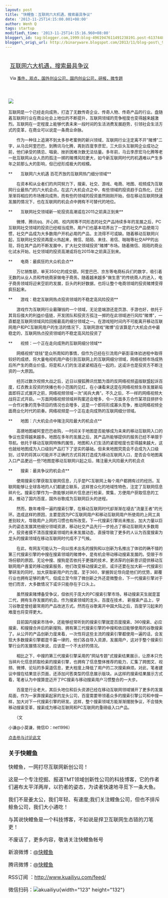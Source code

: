 ```yaml
--- 
layout: post 
title: "快鲤鱼：互联网六大机遇，搜索最具争议" 
date: '2013-11-25T14:15:00.001+08:00' 
author: Wenh Q
tags: startup
modified\_time: '2013-11-25T14:15:16.960+08:00' 
blogger\_id: tag:blogger.com,1999:blog-4961947611491238191.post-6137448574837223408
blogger\_orig\_url: http://binaryware.blogspot.com/2013/11/blog-post\_9462.html
---
```

<div style="margin: 10px; padding: 5px;">

<div style="font-size: 18px;">

[互联网六大机遇，搜索最具争议](http://www.kuailiyu.com/article/6126.html)

</div>

<div style="font-size: 13px;">

Via
[事件，观点，国外创业公司，国内创业公司，研报，微专题](http://www.kuailiyu.com/)

</div>

</div>

<div style="font-size: 13px; padding: 15px 0 10px 10px;">

![](http://www.kuailiyu.com/uploadfile/2013/1119/20131119015736567.jpg)　　

互联网是一个已经走向成熟，打造了无数传奇企业、传奇人物、传奇产品的行业。盘随着互联网行业在商业社会上地位的不断提升，互联网领域的竞争程度也变得越来越激烈。互联网在一定程度上能够代表未来一段时间的生活消费发展趋势，引领社会生活方式的变革，在商业可以说是一条商业命脉。

　　作为一种往上追溯不到太多参考案例的新兴领域，互联网行业注定离不开"赌博"二字，从马云阿里巴巴，到腾讯马化腾，再到百度李彦宏，三大巨头互联网企业成功之前，他们承受的猜忌、唱衰、挫折困难次数无法估量。多年前，马云李彦宏马化腾等老一批互联网从业人员的孤注一掷的赌博风险更大，如今新互联网时代的机遇难以产生多年之前那么大的影响，但已经形成极大的规模。

**　　互联网六大机遇 百花齐放的互联网热门细分领域**

　　在资本和从业者们的共同努力下，搜索、社交、游戏、电商、地图、视频成为互联网行业最热门的六大机会点。在这六大机会点之中，有些领域的投资趋于白热化，已经渐渐将相应的市场推向成熟，而有些的领域的投资虽然刚刚开始，但在移动互联网快速发展的情况下，也在互联网的机会点中拥有不可替代的地位。

**　　互联网社交领域新一轮投资高潮或在2015之前真正到来**

　　微博、腾讯qq、开心网、校内网等不同形态的社交产品持续多年的发展之后，PC互联网社交领域的投资已经相当成熟，用户们也基本培养出了一定的社交产品使用习惯，社交产品成为大多数用户开机必用的产品，主流得不可或缺。随着移动互联网兴起，互联网社交投资再度火热起来，微信、陌陌、来往、易信、啪啪等社交APP的出现，将在其产品的不断发展中，扩大社交领域投资"赌博"市场。随着微信、陌陌的商业化试水开始，社交领域的投资高潮或将在2015年之前真正到来。

**　　电商：最疯狂的大众机会点**

　　万亿销售额，单天350亿的成交额。阿里巴巴、京东等电商标兵们的数字，吸引着无数的从业人员和传统商家做电子商务。随着越来越多"做生意"的传统商人的进入，电子商务领域将迎来空前的发展，巨头的利好数据，也将让整个电商领域的投资赌博变得疯狂起来。

**　　游戏：稳定互联网热点投资领域的不稳定高风险投资**

　　游戏作为互联网行业最赚钱的一个领域，无论是端游还是页游、手游也好，依托于其背后强大的利益价值链，开发团队和投资方孤注一掷的在此领域进行风险"赌博"，一直都是互联网领域风险回报最高的细分领域之一。在游戏短时间内不可能离开移动互联网用户和PC互联网用户的生活的情况下，互联网游戏"赌博"应该算是六大机会点中最稳定的，互联网热点投资领域的不稳定高风险投资了

**　　视频：一个正在走向成熟的互联网细分领域**

　　网络视频"烧钱"是众所周知的事情，但作为已经在引流用户新影音体验进程中取得较好的成绩，将大量电视机用户吸引到互联网上的互联网细分领域，网络视频市场成熟后所产生的商业价值，将是和人们的生活紧紧相连在一起的，这或许也是投资方不断注资的一大原因。

　　经历过数次视频大战之后，近日以搜狐腾讯优酷为首的反网络视频盗版联盟起诉百度，红衣教主投资的快播也有小范围的见红，在小谦看来这是在网络视频生存发展新局面即将正式展开之前，网络视频领域一次"阅兵大典"。不久之后，不一样的网络视频大战将正式开启。一方面网络视频领域并购案还会增多，令一方面多方合作某项目排挤令一合作对象的竞争项目的情况也会增多，这是一个即将形成寡头竞争，推动网络视频全面商业化时代的前奏。网络视频是一个正在走向成熟的互联网细分领域。

**　　地图：六大机会点中赌注风险最大的机会点**

　　高德地图被阿里巴巴收购，一时间关于地图是否能够成为未来的移动互联网入口的争议也变得越来越多。地图在多年的发展之后，其产品所能够提供的服务已经不单限于导航。依托于移动互联网特殊的属性，地图和人们生活的紧密程度也变得越来越大，这也就给地图成为入口级别产品打下了坚实的基础。但未来地图究竟会不会成为入口级别，过早的将其以可能并不正确的方式将其打造成为移动互联网入口，是否会令地图离入口产品更远一些?地图是移动互联网兴起之后，赌注最大风险最大的机会点

**　　搜索：最具争议的机会点**

　　使用搜索引擎获取互联网信息，几乎是PC互联网上每个用户都拥有过的经历。互联网能够让全球各地的人们都建立联系，这样普众化的地域性特色，注定了互联网信息碎片化。搜索引擎作为一款能够对碎片信息进行检索，聚集，方便用户获取信息的工具，推动了国内百度，国外谷歌成为互联网巨头的进程。

　　然而，数年难得一遍的搜索引擎，在移动互联网时代却渐渐在褪去"流量王者"的光环。造成这样的原因，主要是因为PC互联网用户和移动互联网用户所使用的上网工具差别较大，导致用户上网的习惯也有所改变。下一代搜索引擎尚未推出，加大力量以巨头的姿态发展其他细分领域资源，移动社交产品先行一步抢占了移动互联网大多数用户，投资者摸不清百度搜索领域的未来发展动态，直接导致了更多的人认为百度搜索为龙头的搜索领域在移动互联网时代成不了气候。

　　在此，有网友可能认为一向以技术出名的搜狗和以创新为名推出了体验的确不错的第三代搜索引擎的中搜在搜索领域的赌博中，是有机会带动移动搜索发展的。受限于市场份额的原因，无论中搜、搜狗是否依托于更强的技术，更浓厚的创新意识提供移动互联网用户喜爱的移动搜索服务，他们改变移动搜索之前，或许还要在加大新一代搜索引擎研发的同时，加大获取新用户的力度。至于360，掌握舆论导向是他们的优势，颠覆行业也拥有足够的勇气，但成立至今除了微创新之外还是微整合，下一代搜索引擎对于他们而言，大多数情况下或许只能存在于口头上。

　　虽然搜索赌博备受争议，但依托于庞大的PC搜索引擎市场，移动搜索天生就是富二代，拥有生存发展的机会。作为搜索领域的龙头，百度在技术，
新搜索产品上，学习谷歌是曾经最常用的产品改进方式。然而在谷歌离开中国大陆之后，百度学习起来的难度也将变得更大。

　　目前国内搜索市场中，还能够经常听到的搜索引擎就是百度搜索、360搜索、必应搜索、和搜搜合并后的新搜狗、拥有第三代搜索引擎的中搜和依旧能够使用的谷歌搜索了。从公开的产品创新力度来看，一次性将这些主流的搜索引擎都使用一遍的话，会发现大多数搜索引擎都是千篇一律的，他们各自导入资源，发展用户，这对于整个搜索引擎行业的发展情况来说，应该是一个不太好的情况。

　　相比之下，中搜的第三代搜索引擎采用的"网站专题"式搜索结果展示，让原本只充当碎片化信息抓取检索的搜索引擎，也拥有了信息整体推荐的能力，汇集了跨图文、视频、微博、论坛的多渠道信息，更大程度上降低了用户的二次搜索麻烦。对此，笔者建议中搜在结果显示页面，还添加问答类型的信息展示版块。从这样的搜索结果展示方式看，笔者认为中搜算是迈开了PC搜索与移动搜索用户习惯整合的一大步。

　　百度是行业老大，其巨头地位和巨头资源已经在移动互联网领域铺开了更多的发展局面，作为一家靠搜索起家的龙头公司，百度需要带领着众多的搜索引擎公司和中搜一样，加大对下一代搜索引擎的研发。这样，整个搜索领域方能渐渐摆脱争议，不会错失移动搜索变革，搜索成为移动互联网和PC互联网的重磅级入口产品。

　　（文

小谦@小莫谦，微信ID：net1996）

[点击参与讨论此文](http://www.kuailiyu.com/article/6126.html?utm_source=articletail&utm_medium=RSS#comments)

<div style="font-size: 16px;">

### **关于快鲤鱼**

快鲤鱼，一网打尽互联网新创公司！

这是一个专注挖掘、报道TMT领域创新性公司的科技博客，它的作者们遍布太平洋两岸，以钓者的姿态，为读者快速地寻觅下一条大鱼。

我们不是姜太公，我们年轻、有速度;我们关注鲤鱼公司，但也不排斥鲸鱼公司，我们大小通吃！

与其说快鲤鱼是一个科技博客，不如说是捍卫互联网生态链的刀笔吏！

<div>

不废话了，更多内容，敬请关注快鲤鱼帐号

新浪微博：[@快鲤鱼](http://weibo.com/p/1002062696344613/mblog)

腾讯微博：[@快鲤鱼](http://t.qq.com/kuailiyucyzone)

RSS订阅 ：<http://www.kuailiyu.com/feed/>

微信扫码：![akuailiyu](http://tpl5.kuailiyu.com/templates/white/images/weixin.jpg){width="123"
height="132"}

</div>

</div>

</div>

